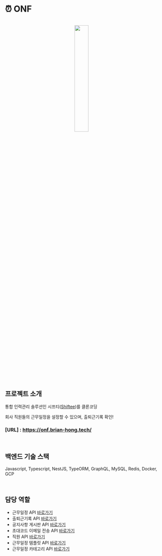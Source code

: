 # ⏰ ONF

<p align="center">
<br>
<img width="30%" src="https://user-images.githubusercontent.com/107983013/215033143-e9f2a220-1e0f-4f23-8a0c-77a782521b5c.png">
</br>
</p>

## 프로젝트 소개

<p align="justify">

통합 인력관리 솔루션인 시프티([Shiftee](https://shiftee.io/ko?gclid=CjwKCAiA5sieBhBnEiwAR9oh2gcZnB8idrHRqf49kkzHCr7BNIxlmtbeziq9Bjp6d2mz3L8FeWVO4RoCst4QAvD_BwE))를 클론코딩

회사 직원들의 근무일정을 설정할 수 있으며, 출퇴근기록 확인!

### [URL] : https://onf.brian-hong.tech/
</p>

<br>

## 백엔드 기술 스택

Javascript, Typescript, NestJS, TypeORM, GraphQL, MySQL, Redis, Docker, GCP


<br>

## 담당 역할

- 근무일정 API [바로가기](https://github.com/hoon2-kim/ONF-server/tree/develop/src/apis/schedules)
- 출퇴근기록 API [바로가기](https://github.com/hoon2-kim/ONF-server/tree/develop/src/apis/workChecks)
- 공지사항 게시판 API [바로가기](https://github.com/hoon2-kim/ONF-server/tree/develop/src/apis/noticeBoards)
- 초대코드 이메일 전송 API [바로가기](https://github.com/hoon2-kim/ONF-server/tree/develop/src/apis/invitationCode)
- 직원 API [바로가기](https://github.com/hoon2-kim/ONF-server/tree/develop/src/apis/members)
- 근무일정 템플릿 API [바로가기](https://github.com/hoon2-kim/ONF-server/tree/develop/src/apis/scheduleTemplates)
- 근무일정 카테고리 API [바로가기](https://github.com/hoon2-kim/ONF-server/tree/develop/src/apis/scheduleCategories)
<br>

## 

<p align="justify">


</p>
<br>

